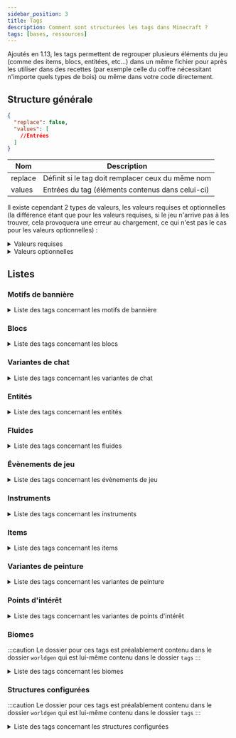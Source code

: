 ```yaml
---
sidebar_position: 3
title: Tags
description: Comment sont structurées les tags dans Minecraft ?
tags: [bases, ressources]
---
```


Ajoutés en 1.13, les tags permettent de regrouper plusieurs éléments du jeu (comme des items, blocs, entitées, etc...) dans un même fichier pour après les utiliser dans des recettes (par exemple celle du coffre nécessitant n'importe quels types de bois) ou même dans votre code directement.

## Structure générale

```json
{
  "replace": false,
  "values": [
    //Entrées
  ]
}
```

| Nom     | Description                                       |
|---------|---------------------------------------------------|
| replace | Définit si le tag doit remplacer ceux du même nom |
| values  | Entrées du tag (éléments contenus dans celui-ci)  |

Il existe cependant 2 types de valeurs, les valeurs requises et optionnelles (la différence étant que pour les valeurs requises, si le jeu n'arrive pas à les trouver, cela provoquera une erreur au chargement, ce qui n'est pas le cas pour les valeurs optionnelles) :
<details>
  <summary>Valeurs requises</summary>

Celle-ci peuvent prendre 2 valeurs, soit un identifiant faisant référence à un élément du jeu, soit un identifiant faisant référence à un tag (précédé d'un `#`).

```json
"minecraft:diamond_block"
```

```json
"#minecraft:stone_bricks"
```
  
</details>

<details>
  <summary>Valeurs optionnelles</summary>

Celle-ci peuvent prendre 2 valeurs au niveau du champ `ìd`, soit un identifiant faisant référence à un élément du jeu, soit un identifiant faisant référence à un tag (précédé d'un `#`). Le champ `required` permet quant à lui de définir si l'entrée est requise ou non (dans le cas d'une entrée optionnelle il faudrat le définir sur `false`).

```json
{
  "id": "minecraft:diamond_block",
  "required": false
}
```

```json
{
  "id": "#minecraft:stone_bricks",
  "required": false
}
```

</details>

## Listes

### Motifs de bannière

<details>

<summary>Liste des tags concernant les motifs de bannière</summary>

| Identifiant            | Description |
|------------------------|-------------|
| `pattern_item/creeper` |             |
| `pattern_item/flower`  |             |
| `pattern_item/globe`   |             |
| `pattern_item/mojang`  |             |
| `pattern_item/piglin`  |             |
| `pattern_item/piglin`  |             |
| `no_item_required`     |             |

</details>

### Blocs

<details>
<summary>Liste des tags concernant les blocs</summary>

| Identifiant                                | Description                                                                                                                                                                   |
|--------------------------------------------|-------------------------------------------------------------------------------------------------------------------------------------------------------------------------------|
| `mineable/axe`                             | Liste des blocs pouvant être miné efficacement avec une hache                                                                                                                 |
| `mineable/hoe`                             | Liste des blocs pouvant être miné efficacement avec une houe                                                                                                                  |
| `mineable/pickaxe`                         | Liste des blocs pouvant être miné efficacement avec une pioche                                                                                                                |
| `mineable/shovel`                          | Liste des blocs pouvant être miné efficacement avec une pelle                                                                                                                 |
| `acacia_logs`                              | Liste des blocs qui sont des buches d'acacia                                                                                                                                  |
| `animals_spawnable_on`                     | Liste des blocs sur lesquels les animaux peuvent apparaître                                                                                                                   |
| `anvil`                                    | Liste des blocs qui sont des enclumes                                                                                                                                         |
| `axolotls_spawnable_on`                    | Liste des blocs sur lesquels les axolotls peuvent apparaître                                                                                                                  |
| `azalea_grows_on`                          | Liste des blocs sur lesquels les arbres d'azalées peuvent pousser                                                                                                             |
| `azalea_root_replaceable`                  | Liste des blocs qui peuvent être remplacé par les racines des azalées                                                                                                         |
| `bamboo_plantable_on`                      | Liste des blocs où le bambou peut être planté                                                                                                                                 |
| `banners`                                  | Liste des blocs qui sont des bannières                                                                                                                                        |
| `base_stone_nether`                        | Liste des blocs qui peuvent être remplacés par des ressources (par exemple des minerais) de la dimension du Nether                                                            |
| `base_stone_overworld`                     | Liste des blocs qui peuvent être remplacés par des ressources (par exemple des minerais) du monde normal                                                                      |
| `beacon_base_blocks`                       | Liste des blocs qui peuvent activer une balise selon une structure prédéfinie                                                                                                 |
| `beds`                                     | Liste des blocs qui sont des lits                                                                                                                                             |
| `beehives`                                 | Liste des blocs qui sont des ruches                                                                                                                                           |
| `bee_growables`                            | Liste des blocs qui réagissent au pollen des abeilles pour pousser plus rapidement                                                                                            |
| `big_dripleaf_placeable`                   | Liste des blocs qui peuvent servir de base pour les grandes foliogoutte                                                                                                       |
| `birch_logs`                               | Liste des blocs qui sont des buches de bouleau                                                                                                                                |
| `buttons`                                  | Liste des blocs qui sont des boutons                                                                                                                                          |
| `campfires`                                | Liste des blocs qui sont des feux de camp                                                                                                                                     |
| `candles`                                  | Liste des blocs qui sont des bougies                                                                                                                                          |
| `candle_cakes`                             | Liste des blocs qui sont des gâteaux avec une bougie                                                                                                                          |
| `carpets`                                  | Liste des blocs qui sont des tapis                                                                                                                                            |
| `cauldrons`                                | Liste des blocs qui sont des chaudrons                                                                                                                                        |
| `cave_vines`                               | Liste des blocs qui sont des lianes des cavernes                                                                                                                              |
| `climbable`                                | Liste des blocs qui sont escaladables                                                                                                                                         |
| `coal_ores`                                | Liste des blocs qui sont des minerais de charbon                                                                                                                              |
| `copper_ores`                              | Liste des blocs qui sont des minerais de cuivre                                                                                                                               |
| `corals`                                   | Liste des blocs qui sont des coraux (en général)                                                                                                                              |
| `coral_blocks`                             | Liste des blocs qui sont des coraux (blocs)                                                                                                                                   |
| `coral_plants`                             | Liste des blocs qui sont des coraux (plantes)                                                                                                                                 |
| `crimson_stems`                            | Liste des blocs qui sont des tiges carmins                                                                                                                                    |
| `crops`                                    | Liste des blocs qui sont des cultures                                                                                                                                         |
| `crystal_sound_blocks`                     | Liste des blocs qui émettent le son "amethyst block chime" de manière répétée pendant un court laps de temps après avoir été piétinés  ( le volume diminuant progressivement) |
| `dark_oak_logs`                            | Liste des blocs qui sont des buches de bois sombre                                                                                                                            |
| `deepslate_ore_replaceables`               | Liste des blocs pouvant être remplacés par des minerais des profondeurs                                                                                                       |
| `diamond_ores`                             | Liste des blocs qui sont des minerais de diamant                                                                                                                              |
| `dirt`                                     | Liste des blocs qui sont de la terre                                                                                                                                          |
| `doors`                                    | Liste des blocs qui sont des portes                                                                                                                                           |
| `dragon_immune`                            | Liste des blocs qui sont immunisés contre le dragon                                                                                                                           |
| `dripstone_replaceable_blocks`             | Liste des blocs pouvant être remplacés par des blocs de spéléothème                                                                                                           |
| `emerald_ores`                             | Liste des blocs qui sont des minerais d'émeraude                                                                                                                              |
| `enderman_holdable`                        | Liste des blocs pouvant être récupérés par des enderman                                                                                                                       |
| `fall_damage_resetting`                    | Liste des blocs qui réinitialisent les dégâts de chute d'un joueur                                                                                                            |
| `features_cannot_replace`                  | Liste des blocs ne peuvent pas être remplacés par des éléments générés                                                                                                        |
| `fences`                                   | Liste des blocs qui sont des barrières                                                                                                                                        |
| `fence_gates`                              | Liste des blocs qui sont des portillons                                                                                                                                       |
| `fire`                                     | Liste des blocs qui sont du feu                                                                                                                                               |
| `flowers`                                  | Liste des blocs qui sont des fleurs                                                                                                                                           |
| `flower_pots`                              | Liste des blocs qui sont des fleurs dans des pots                                                                                                                             |
| `foxes_spawnable_on`                       | Liste des blocs sur lesquels les loups peuvent apparaître                                                                                                                     |
| `geode_invalid_blocks`                     | Liste des blocs qui empêchent les géodes de se générer                                                                                                                        |
| `goats_spawnable_on`                       | Liste des blocs sur lesquels les chèvres peuvent apparaître                                                                                                                   |
| `gold_ores`                                | Liste des blocs qui sont des minerais d'or                                                                                                                                    |
| `guarded_by_piglins`                       | Liste des blocs qui rendent hostile les Piglin's quand ils sont cassés ou ouvert (pour ceux le pouvant)                                                                       |
| `hoglin_repellents`                        | Liste des blocs qui font fuir les hoglin's                                                                                                                                    |
| `ice`                                      | Liste des blocs qui sont de la glace                                                                                                                                          |
| `impermeable`                              | Liste des blocs qui ne laissent pas passer les fluides ou le miel                                                                                                             |
| `infiniburn_end`                           | Liste des blocs qui peuvent rester en feu éternellement dans la dimension de l'Ender                                                                                          |
| `infiniburn_nether`                        | Liste des blocs qui peuvent rester en feu éternellement dans la dimension du Nether                                                                                           |
| `infiniburn_overworld`                     | Liste des blocs qui peuvent rester en feu éternellement dans le monde normal                                                                                                  |
| `inside_step_sound_blocks`                 | Liste des blocs jouant le son de pas quand une entité marche à l'intérieur                                                                                                    |
| `iron_ores`                                | Liste des blocs qui sont des minerais de fer                                                                                                                                  |
| `jungle_logs`                              | Liste des blocs qui sont des buches de bois de la jungle                                                                                                                      |
| `lapis_ores`                               | Liste des blocs qui sont des minerais de lapis lazuli                                                                                                                         |
| `lava_pool_stone_cannot_replace`           | Liste des blocs qui ne peuvent pas être remplacé par la génération d'un lac de lave                                                                                           |
| `leaves`                                   | Liste des blocs qui sont des feuilles                                                                                                                                         |
| `logs`                                     | Liste des blocs qui sont des buches                                                                                                                                           |
| `logs_that_burn`                           | Liste des blocs de buche qui sont inflammables                                                                                                                                |
| `lush_ground_replaceable`                  | Liste des blocs qui seront remplacés par de la terre racineuse                                                                                                                |
| `mooshrooms_spawnable_on`                  | Liste des blocs sur lesquels les vaches champignon peuvent apparaître                                                                                                         |
| `moss_replaceable`                         | Liste des blocs qui peuvent être remplacés par des blocs de mousse lorsque de la poudre d'os a été appliquée à un bloc de mousse voisin                                       |
| `mushroom_grow_block`                      | Liste des blocs sur lesquels les champignons peuvent être placés ou se propager                                                                                               |
| `needs_diamond_tool`                       | Liste des blocs nécessitant un outil en diamant pour être récolté                                                                                                             |
| `needs_iron_tool`                          | Liste des blocs nécessitant un outil en fer pour être récolté                                                                                                                 |
| `needs_stone_tool`                         | Liste des blocs nécessitant un outil en pierre pour être récolté                                                                                                              |
| `non_flammable_wood`                       | Liste des blocs de bois qui sont inflammables                                                                                                                                 |
| `nylium`                                   | Liste des blocs qui sont des blocs de nylium                                                                                                                                  |
| `oak_logs`                                 | Liste des blocs qui sont des buches de bois de chêne                                                                                                                          |
| `occludes_vibration_signals`               | Liste des blocs qui empêchent les capteurs sculk d'entendre les vibrations si le bloc se trouve entre le capteur et la vibration                                              |
| `parrots_spawnable_on`                     | Liste des blocs sur lesquels les perroquets peuvent apparaître                                                                                                                |
| `piglin_repellents`                        | Liste des blocs qui font fuir les piglin's                                                                                                                                    |
| `planks`                                   | Liste des blocs qui sont des planches                                                                                                                                         |
| `polar_bears_spawnable_on_in_frozen_ocean` | Liste des blocs sur lesquels les ours polaires peuvent apparaître dans des biomes d'océan gelé                                                                                |
| `portals`                                  | Liste des blocs qui sont des portails                                                                                                                                         |
| `pressure_plates`                          | Liste des blocs qui sont des plaques de pression                                                                                                                              |
| `prevent_mob_spawning_inside`              | Liste des blocs empêchent les monstres d'apparaître à l'intérieur de ceux-ci                                                                                                  |
| `rabbits_spawnable_on`                     | Liste des blocs sur lesquels les lapins peuvent apparaître                                                                                                                    |
| `rails`                                    | Liste des blocs qui sont des rails                                                                                                                                            |
| `redstone_ores`                            | Liste des blocs qui sont des minerais de redstone                                                                                                                             |
| `replaceable_plants`                       | Liste des plantes qui peuvent être remplacées pendant la génération d'un élément                                                                                              |
| `sand`                                     | Liste des blocs qui sont du sable                                                                                                                                             |
| `saplings`                                 | Liste des blocs qui sont des pousses d'arbre                                                                                                                                  |
| `shulker_boxes`                            | Liste des blocs qui sont des boites de shulker                                                                                                                                |
| `signs`                                    | Liste des blocs qui sont des panneaux                                                                                                                                         |
| `slabs`                                    | Liste des blocs qui sont des dalles                                                                                                                                           |
| `small_dripleaf_placeable`                 | Liste des blocs sur lesquels il est possible de placer les petites foliogoutes                                                                                                |
| `small_flowers`                            | Liste des blocs qui sont des petites fleurs                                                                                                                                   |
| `snow`                                     | Liste des blocs qui sont de la neige                                                                                                                                          |
| `soul_fire_base_blocks`                    | Liste des blocs qui peuvent supporter le feu des âmes                                                                                                                         |
| `soul_speed_blocks`                        | Liste des blocs qui donnent un effet de vitesse si jamais un joueur se situe sur l'un d'entre eux avec des bottes ayant l'enchantement _Agilité des âmes_                     |
| `spruce_logs`                              | Liste des blocs qui sont des buches de bois de sapin                                                                                                                          |
| `stairs`                                   | Liste des blocs qui sont des escaliers                                                                                                                                        |
| `standing_signs`                           | Liste des blocs qui sont des panneaux _debouts_                                                                                                                               |
| `stone_bricks`                             | Liste des blocs qui sont des pierres taillées                                                                                                                                 |
| `stone_ore_replaceables`                   | Liste des blocs pouvant être remplacés par des minerais                                                                                                                       |
| `stone_pressure_plates`                    | Liste des blocs qui sont des plaques de pression en pierre                                                                                                                    |
| `strider_warm_blocks`                      | Liste des blocs qui ne font pas trembler un strider si jamais il se retrouve dessus                                                                                           |
| `tall_flowers`                             | Liste des blocs qui sont des fleurs hautes                                                                                                                                    |
| `terracotta`                               | Liste des blocs qui sont de la terre cuite                                                                                                                                    |
| `trapdoors`                                | Liste des blocs qui sont des trappes                                                                                                                                          |
| `underwater_bonemeals`                     | Liste des plantes aquatiques qui poussent dans le fond des océans                                                                                                             |
| `unstable_bottom_center`                   | Liste des blocs qui ne peuvent pas supporter les lanternes et les cloches sur leur face inférieure                                                                            |
| `valid_spawn`                              | Liste des blocs qui sont valides pour l'apparition d'un joueur                                                                                                                |
| `walls`                                    | Liste des blocs qui sont des murets                                                                                                                                           |
| `wall_corals`                              | Liste des blocs qui sont des coraux muraux                                                                                                                                    |
| `wall_post_override`                       | Liste des blocs qui transforment les murs en piliers, même s'ils ne sont pas solides                                                                                          |
| `wall_signs`                               | Liste des blocs qui sont des panneaux accrochés au mur                                                                                                                        |
| `warped_stems`                             | Liste des blocs qui sont des tiges biscornues                                                                                                                                 |
| `wart_blocks`                              | Liste des blocs qui sont des blocs de verrue                                                                                                                                  |
| `wither_immune`                            | Liste des blocs qui sont immunisés contre les explosions du Wither                                                                                                            |
| `wither_summon_base_blocks`                | Liste des blocs utilisables pour faire apparaître le Wither                                                                                                                   |
| `wolves_spawnable_on`                      | Liste des blocs sur lesquels les loups peuvent apparaître                                                                                                                     |
| `wooden_buttons`                           | Liste des blocs qui sont des boutons en bois                                                                                                                                  |
| `wooden_doors`                             | Liste des blocs qui sont des portes en bois                                                                                                                                   |
| `wooden_fences`                            | Liste des blocs qui sont des barrières en bois                                                                                                                                |
| `wooden_pressure_plates`                   | Liste des blocs qui sont des plaques de pression en bois                                                                                                                      |
| `wooden_slabs`                             | Liste des blocs qui sont des dalles en bois                                                                                                                                   |
| `wooden_stairs`                            | Liste des blocs qui sont des escaliers en bois                                                                                                                                |
| `wooden_trapdoors`                         | Liste des blocs qui sont des trappes en bois                                                                                                                                  |
| `wool`                                     | Liste des blocs qui sont des laines                                                                                                                                           |

</details>

### Variantes de chat

<details>

<summary>Liste des tags concernant les variantes de chat</summary>

| Identifiant        | Description |
|--------------------|-------------|
| `default_spawns`   |             |
| `full_moon_spawns` |             |

</details>

### Entités

<details>

<summary>Liste des tags concernant les entités</summary>

| Identifiant                  | Description                                                                                              |
|------------------------------|----------------------------------------------------------------------------------------------------------|
| `arrows`                     | Liste de toutes les flèches (entités)                                                                    |
| `axolotl_always_hostiles`    | Liste des entités contre lesquels les axolotls sont toujours hostiles                                    |
| `axolotl_hunt_targets`       | Liste des entités que les axolotls attaquent                                                             |
| `beehive_inhabitors`         | Liste des entités qui habitent dans une ruche                                                            |
| `freeze_hurts_extra_types`   | Liste des entités qui sont plus sensible au froid et subissent donc des points de dégâts supplémentaires |
| `freeze_immune_entity_types` | Liste des entités qui ne gèlent pas dans la poudreuse                                                    |
| `frog_food`                  | Liste des entités qui peuvent être mangées par les grenouilles                                           |
| `impact_projectiles`         | Liste des entités qui sont des projectiles                                                               |
| `powder_snow_walkable_mobs`  | Liste des entités qui peuvent marcher sur la poudreuse sans s'enfoncer dedans                            |
| `raiders`                    | Liste des entités qui composent les raids contre les villages                                            |
| `skeletons`                  | Liste de tous les types de squelette                                                                     |

</details>

### Fluides

<details>

<summary>Liste des tags concernant les fluides</summary>

| Identifiant | Description                           |
|-------------|---------------------------------------|
| `lava`      | Liste des fluides qui sont de la lave |
| `water`     | Liste des fluides qui sont de l'eau   |

</details>

### Évènements de jeu

<details>

<summary>Liste des tags concernant les évènements de jeu</summary>

| Identifiant                  | Description                                                                                       |
|------------------------------|---------------------------------------------------------------------------------------------------|
| `ignore_vibrations_sneaking` | Liste des évènements considérés comme des vibrations, qui peuvent être masqués en s'accroupissant |
| `vibrations`                 | Liste des évènements considérés comme des vibrations                                              |

</details>

### Instruments

<details>

<summary>Liste des tags concernant les instruments</summary>

| Identifiant            | Description |
|------------------------|-------------|
| `goat_horns`           |             |
| `regular_goat_horns`   |             |
| `screaming_goat_horns` |             |

</details>

### Items

<details>

<summary>Liste des tags concernant les items</summary>

| Identifiant                  | Description                                                                                      |
|------------------------------|--------------------------------------------------------------------------------------------------|
| `acacia_logs`                | Liste de toutes les types de buche en acajou                                                     |
| `anvil`                      | Liste de tous les types d'enclumes                                                               |
| `arrows`                     | Liste de tous les types de flèche                                                                |
| `axolotl_tempt_items`        | Liste des items permettant d'attirer des axolotl                                                 |
| `banners`                    | Liste de toutes les bannières avec leurs couleurs respective                                     |
| `beacon_payment_items`       | Liste des items pouvant être utilisés pour l'activation d'une balise                             |
| `beds`                       | Liste de tous les types de lits                                                                  |
| `birch_logs`                 | Liste de tous les types de troncs en bouleau                                                     |
| `boats`                      | Liste de tous les types de bateaux                                                               |
| `buttons`                    | Liste de tous les types de boutons                                                               |
| `candles`                    | Liste de tous les types de bougies                                                               |
| `carpets`                    | Liste de tous les types de tapis                                                                 |
| `cluster_max_harvestables`   | Liste des outils permettant de récolter efficacement de l'améthyste                              |
| `coals`                      | Liste de tous les types de charbon                                                               |
| `coal_ores`                  | Liste des minerais de charbon                                                                    |
| `copper_ores`                | Liste des minerais de cuivre                                                                     |
| `creeper_drop_music_discs`   | Liste de tous les disques pouvant être _dropés_ par un creeper quand il est tué par un squelette |
| `crimson_stems`              | Liste de tous les types de troncs carmins                                                        |
| `dark_oak_logs`              | Liste de tous les types de troncs en chêne noir                                                  |
| `diamond_ores`               | Liste des minerais de diamant                                                                    |
| `dirt`                       | Liste de tous les types de terre                                                                 |
| `doors`                      | Liste de tous les types de porte                                                                 |
| `emerald_ores`               | Liste des minerais d'émeraude                                                                    |
| `fences`                     | Liste de tous les types de barrière                                                              |
| `fishes`                     | Liste de tous les types de poissons                                                              |
| `flowers`                    | Liste de tous les types de fleurs                                                                |
| `fox_food`                   | Liste des items que le renard peut manger                                                        |
| `freeze_immune_wearables`    | Liste de tous les item pouvant être portés qui immunisent contre le froid                        |
| `gold_ores`                  | Liste des minerais d'or                                                                          |
| `ignored_by_piglin_babies`   | Liste des items ignorés par les bébés piglins                                                    |
| `iron_ores`                  | Liste des minerais de fer                                                                        |
| `jungle_logs`                | Liste de tous les types de troncs en acajou                                                      |
| `lapis_ores`                 | Liste des minerais de lapis lazuli                                                               |
| `leaves`                     | Liste de tous les types de feuilles                                                              |
| `lectern_books`              | Liste de tous les types de livres pouvant être posés sur un pupitre de lecture                   |
| `logs`                       | Liste de tous les types de troncs (avec ou sans écorse, etc...)                                  |
| `logs_that_burn`             | Liste des tous les types de troncs combustibles                                                  |
| `music_discs`                | Liste de tous les disques de musique                                                             |
| `non_flammable_wood`         | Liste des tous les types de bois non combustibles                                                |
| `oak_logs`                   | Liste de tous les types de troncs en chêne                                                       |
| `occludes_vibration_signals` | Liste des items absorbant les vibrations qui le traverse                                         |
| `piglin_food`                | Liste des items que mangent les piglins                                                          |
| `piglin_loved`               | Liste des items que les Piglins accepte pour faire un échange                                    |
| `piglin_repellents`          | Liste des items qui repoussent les piglins                                                       |
| `planks`                     | Liste de tous les types de planches                                                              |
| `rails`                      | Liste de tous les types de rails                                                                 |
| `redstone_ores`              | Liste des minerais de redstone                                                                   |
| `sand`                       | Liste de tous les types de sables                                                                |
| `saplings`                   | Liste de tous les types de pousses d'arbre                                                       |
| `signs`                      | Liste de tous les types de panneaux                                                              |
| `slabs`                      | Liste de tous les types de dalles                                                                |
| `small_flowers`              | Liste de tous les types de _petites_ fleurs                                                      |
| `soul_fire_base_blocks`      | Liste des items produisant du feu bleu                                                           |
| `spruce_logs`                | Liste de tous les types de troncs en sapin                                                       |
| `stairs`                     | Liste de tous les types d'escaliers                                                              |
| `stone_bricks`               | Liste de tous les types de pierres taillées                                                      |
| `stone_crafting_materials`   | Liste des items permettant de crafter les objets à base de pierre                                |
| `stone_tool_materials`       | Liste des items permettant de crafter les outils et armes en roche                               |
| `tall_flowers`               | Liste de tous les types de fleurs haute                                                          |
| `terracotta`                 | Liste de tous les types de terres cuites                                                         |
| `trapdoors`                  | Liste de tous les types de trappes                                                               |
| `walls`                      | Liste de tous les types de murets                                                                |
| `warped_stems`               | Liste de tous les types de troncs biscornus                                                      |
| `wooden_buttons`             | Liste de tous les types de boutons en bois                                                       |
| `wooden_doors`               | Liste de tous les types de portes en bois                                                        |
| `wooden_fences`              | Liste de tous les types de barrières en bois                                                     |
| `wooden_pressure_plates`     | Liste de tous les types de plaques de pression en bois                                           |
| `wooden_slabs`               | Liste de tous les types de dalles en bois                                                        |
| `wooden_stairs`              | Liste de tous les types d'escaliers en bois                                                      |
| `wooden_trapdoors`           | Liste de tous les types de trappes en bois                                                       |
| `wool`                       | Liste de toutes les laines avec leurs couleurs respective                                        |

</details>

### Variantes de peinture

<details>

<summary>Liste des tags concernant les variantes de peinture</summary>

| Identifiant           | Description |
|-----------------------|-------------|
| `placeable`           |             |

</details>

### Points d'intérêt

<details>

<summary>Liste des tags concernant les variantes de points d'intérêt</summary>

| Identifiant           | Description |
|-----------------------|-------------|
| `acquirable_job_site` |             |
| `bee_home`            |             |
| `village`             |             |

</details>

### Biomes

:::caution
Le dossier pour ces tags est préalablement contenu dans le dossier `worldgen` qui est lui-même contenu dans le dossier `tags`
:::

<details>

<summary>Liste des tags concernant les biomes</summary>

| Identifiant                            | Description                                                            |
|----------------------------------------|------------------------------------------------------------------------|
| `has_structure\bastion_remnant`        | Liste des biomes pouvant contenir des ruines de bastion                |
| `has_structure\buried_treasure`        | Liste des biomes pouvant contenir des trésors enfouis                  |
| `has_structure\desert_pyramid`         | Liste des biomes pouvant contenir des pyramides                        |
| `has_structure\end_city`               | Liste des biomes pouvant contenir des villes de l'End                  |
| `has_structure\igloo`                  | Liste des biomes pouvant contenir des igloos                           |
| `has_structure\jungle_temple`          | Liste des biomes pouvant contenir des temples de la jungle             |
| `has_structure\mineshaft`              | Liste des biomes pouvant contenir des mines abandonnées                |
| `has_structure\mineshaft_mesa`         | Liste des biomes pouvant contenir des mines abandonnées du mesa        |
| `has_structure\nether_fortress`        | Liste des biomes pouvant contenir des forteresses du Nether            |
| `has_structure\nether_fossil`          | Liste des biomes pouvant contenir des fossiles du Nether               |
| `has_structure\ocean_monument`         | Liste des biomes pouvant contenir des monuments océaniques             |
| `has_structure\ocean_ruin_cold`        | Liste des biomes pouvant contenir des ruines océaniques d'eaux froides |
| `has_structure\ocean_ruin_warm`        | Liste des biomes pouvant contenir des ruines océaniques d'eaux chaudes |
| `has_structure\pillager_outpost`       | Liste des biomes pouvant contenir des avant-postes de pillards         |
| `has_structure\ruined_portal_desert`   | Liste des biomes pouvant contenir des ruines de portail du désert      |
| `has_structure\ruined_portal_jungle`   | Liste des biomes pouvant contenir des ruines de portail de la jungle   |
| `has_structure\ruined_portal_mountain` | Liste des biomes pouvant contenir des ruines de portail des montages   |
| `has_structure\ruined_portal_nether`   | Liste des biomes pouvant contenir des ruines de portail du Nether      |
| `has_structure\ruined_portal_ocean`    | Liste des biomes pouvant contenir des ruines de portail de l'océan     |
| `has_structure\ruined_portal_standard` | Liste des biomes pouvant contenir des ruines de portail _standard_     |
| `has_structure\ruined_portal_swamp`    | Liste des biomes pouvant contenir des ruines de portail des marais     |
| `has_structure\shipwreck`              | Liste des biomes pouvant contenir des épaves                           |
| `has_structure\shipwreck_beached`      | Liste des biomes pouvant contenir des bateaux échoués sur une plage    |
| `has_structure\stronghold`             | Liste des biomes pouvant contenir des bastions                         |
| `has_structure\swamp_hut`              | Liste des biomes pouvant contenir des huttes de sorcière               |
| `has_structure\village_desert`         | Liste des biomes pouvant contenir des villages du désert               |
| `has_structure\village_plains`         | Liste des biomes pouvant contenir des villages de la plaine            |
| `has_structure\village_savanna`        | Liste des biomes pouvant contenir des villages de la savane            |
| `has_structure\village_snowy`          | Liste des biomes pouvant contenir des villages enneigés                |
| `has_structure\village_taiga`          | Liste des biomes pouvant contenir des villages de la taïga             |
| `has_structure\woodland_mansion`       | Liste des biomes pouvant contenir des manoirs de la forêt              |
| `is_badlands`                          | Liste des biomes de type _badland_                                     |
| `is_beach`                             | Liste des biomes _plage_                                               |
| `is_deep_ocean`                        | Liste des biomes de type _océan profond_                               |
| `is_forest`                            | Liste des biomes de type _forêt_                                       |
| `is_hill`                              | Liste des biomes _collines_                                            |
| `is_jungle`                            | Liste des biomes de type _jungle_                                      |
| `is_mountain`                          | Liste des biomes de type _montagne_                                    |
| `is_nether`                            | Liste des biomes du Nether                                             |
| `is_ocean`                             | Liste des biomes océaniques                                            |
| `is_river`                             | Liste des différents type de _rivières_                                |
| `is_taiga`                             | Liste des biomes de type _taïga_                                       |

</details>

### Structures configurées

:::caution
Le dossier pour ces tags est préalablement contenu dans le dossier `worldgen` qui est lui-même contenu dans le dossier `tags`
:::

<details>

<summary>Liste des tags concernant les structures configurées</summary>

| Identifiant                 | Description                                                                      |
|-----------------------------|----------------------------------------------------------------------------------|
| `dolphin_located`           | Liste des structure _configurées_ pouvant être localisées par un dauphin         |
| `eye_of_ender_located`      | Liste des structures _configurées_ pouvant être localisées par un œil de l'Ender |
| `mineshaft`                 | Listes des structures _configurées_ qui sont des puits de mine abandonnée        |
| `ocean_ruin`                | Listes des structures _configurées_ qui sont des ruines d'océan                  |
| `on_ocean_explorer_maps`    | Liste des structures _configurées_ visibles sur les cartes au trésor marines     |
| `on_treasure_maps`          | Liste des structures _configurées_ visibles sur les cartes au trésor             |
| `on_woodland_explorer_maps` | Liste des structures _configurées_ visibles sur les cartes au trésor forestières |
| `ruined_portal`             | Listes des structures _configurées_ qui sont des portails en ruines              |
| `shipwreck`                 | Listes des structures _configurées_ qui sont des épaves de navire                |
| `village`                   | Listes des structures _configurées_ qui sont des villages                        |

</details>
